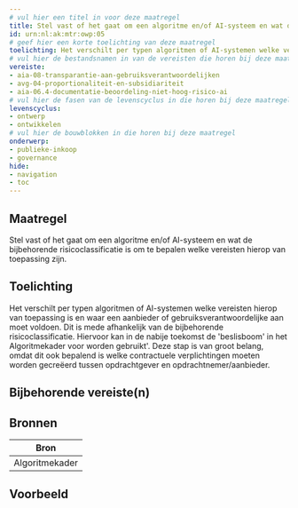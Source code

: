 ```yaml
---
# vul hier een titel in voor deze maatregel
title: Stel vast of het gaat om een algoritme en/of AI-systeem en wat de bijbehorende risicoclassificatie is om te bepalen welke vereisten hierop van toepassing zijn.
id: urn:nl:ak:mtr:owp:05
# geef hier een korte toelichting van deze maatregel
toelichting: Het verschilt per typen algoritmen of AI-systemen welke vereisten hierop van toepassing zijn en waar een aanbieder of gebruiksverantwoordelijke aan moet voldoen. Dit is mede afhankelijk van de bijbehorende risicoclassificatie.  
# vul hier de bestandsnamen in van de vereisten die horen bij deze maatregel
vereiste: 
- aia-08-transparantie-aan-gebruiksverantwoordelijken
- avg-04-proportionaliteit-en-subsidiariteit
- aia-06.4-documentatie-beoordeling-niet-hoog-risico-ai
# vul hier de fasen van de levenscyclus in die horen bij deze maatregel
levenscyclus: 
- ontwerp
- ontwikkelen
# vul hier de bouwblokken in die horen bij deze maatregel
onderwerp: 
- publieke-inkoop
- governance
hide:
- navigation
- toc
---
```


<!-- Let op! onderstaande regel met 'tags' niet weghalen! Deze maakt automatisch de knopjes op basis van de metadata  -->
<!-- tags -->

## Maatregel
<!-- Vul hier een omschrijving in van wat deze maatregel inhoudt. -->
Stel vast of het gaat om een algoritme en/of AI-systeem en wat de bijbehorende risicoclassificatie is om te bepalen welke vereisten hierop van toepassing zijn.

## Toelichting
<!-- Geef hier een toelichting van deze maatregel -->
Het verschilt per typen algoritmen of AI-systemen welke vereisten hierop van toepassing is en waar een aanbieder of gebruiksverantwoordelijke aan moet voldoen. 
Dit is mede afhankelijk van de bijbehorende risicoclassificatie. 
Hiervoor kan in de nabije toekomst de 'beslisboom' in het Algoritmekader voor worden gebruikt'. 
Deze stap is van groot belang, omdat dit ook bepalend is welke contractuele verplichtingen moeten worden gecreëerd tussen opdrachtgever en opdrachtnemer/aanbieder. 

## Bijbehorende vereiste(n)
<!-- Hier volgt een lijst met vereisten op basis van de in de metadata ingevulde vereiste -->

<!-- Let op! onderstaande regel met 'list_vereisten_on_maatregelen_page' niet weghalen! Deze maakt automatisch een lijst van bijbehorende verseisten op basis van de metadata  -->
<!-- list_vereisten_on_maatregelen_page -->

## Bronnen 
<!-- Vul hier de relevante bronnen in voor deze maatregel -->

| Bron                        |
|-----------------------------|
| Algoritmekader |        

## Voorbeeld
<!-- Voeg hier een voorbeeld toe, door er bijvoorbeeld naar te verwijzen -->
